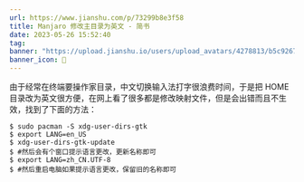 ```yaml
---
url: https://www.jianshu.com/p/73299b8e3f58
title: Manjaro 修改主目录为英文 - 简书
date: 2023-05-26 15:52:40
tag: 
banner: "https://upload.jianshu.io/users/upload_avatars/4278813/b5c92678-8573-4c3a-9fef-8bcffb93aac4.png"
banner_icon: 🔖
---
```

由于经常在终端要操作家目录，中文切换输入法打字很浪费时间，于是把 HOME 目录改为英文很方便，在网上看了很多都是修改映射文件，但是会出错而且不生效，找到了下面的方法：

```
$ sudo pacman -S xdg-user-dirs-gtk
$ export LANG=en_US
$ xdg-user-dirs-gtk-update
$ #然后会有个窗口提示语言更改，更新名称即可
$ export LANG=zh_CN.UTF-8
$ #然后重启电脑如果提示语言更改，保留旧的名称即可


```